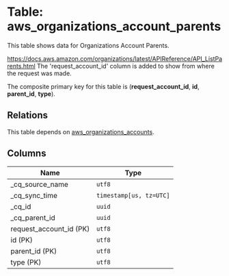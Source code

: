 # Table: aws_organizations_account_parents

This table shows data for Organizations Account Parents.

https://docs.aws.amazon.com/organizations/latest/APIReference/API_ListParents.html
The 'request_account_id' column is added to show from where the request was made.

The composite primary key for this table is (**request_account_id**, **id**, **parent_id**, **type**).

## Relations

This table depends on [aws_organizations_accounts](aws_organizations_accounts).

## Columns

| Name          | Type          |
| ------------- | ------------- |
|_cq_source_name|`utf8`|
|_cq_sync_time|`timestamp[us, tz=UTC]`|
|_cq_id|`uuid`|
|_cq_parent_id|`uuid`|
|request_account_id (PK)|`utf8`|
|id (PK)|`utf8`|
|parent_id (PK)|`utf8`|
|type (PK)|`utf8`|